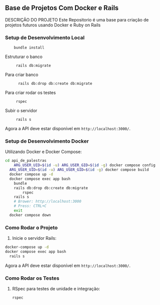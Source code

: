 ## Base de Projetos Com Docker e Rails

DESCRIÇÃO DO PROJETO
Este Repositorio é uma base para criação de projetos futuros usando Docker e Ruby on Rails


### Setup de Desenvolvimento Local

```
    bundle install
```

Estruturar o banco
```
     rails db:migrate
```

Para criar banco
```
      rails db:drop db:create db:migrate
```
Para criar rodar os testes
```
     rspec
```
Subir o servidor 
```
     rails s 
```
Agora a API deve estar disponível em `http://localhost:3000/`.
### Setup de Desenvolvimento Docker

Utilizando Docker e Docker Compose:

```sh
cd api_de_palestras
	ARG_USER_UID=$(id -u) ARG_USER_GID=$(id -g) docker compose config
  ARG_USER_UID=$(id -u) ARG_USER_GID=$(id -g) docker compose build
  docker compose up -d
  docker compose exec app bash
    bundle
    rails db:drop db:create db:migrate
		rspec
    rails s
    # Brower: http://localhost:3000
    # Press: CTRL+C
    exit
  docker compose down
```

### Como Rodar o Projeto

1. Inicie o servidor Rails:

```bash
docker-compose up -d
docker compose exec app bash
  rails s
```

Agora a API deve estar disponível em `http://localhost:3000/`.

### Como Rodar os Testes

1. RSpec para testes de unidade e integração:

    ```bash
    rspec
    ```
